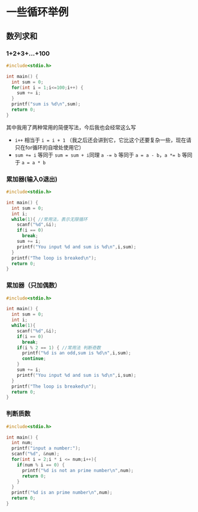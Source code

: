 # 一些循环举例

## 数列求和

### 1+2+3+...+100
```c
#include<stdio.h>

int main() {
  int sum = 0;
  for(int i = 1;i<=100;i++) {
    sum += i;
  }
  printf("sum is %d\n",sum);
  return 0;
}
```
其中我用了两种常用的简便写法，今后我也会经常这么写
+ `i++` 相当于 `i = i + 1` （我之后还会讲到它，它比这个还要复杂一些，现在请只在for循环的自增处使用它）
+ `sum += i` 等同于 `sum = sum + i`同理 `a -= b` 等同于 `a = a - b`，`a *= b` 等同于 `a = a * b`

### 累加器(输入0退出)
```c
#include<stdio.h>

int main() {
  int sum = 0;
  int i;
  while(1){ //常用法，表示无限循环
    scanf("%d",&i);
    if(i == 0)
      break;
    sum += i;
    printf("You input %d and sum is %d\n",i,sum);
  }
  printf("The loop is breaked\n");
  return 0;
}
```

### 累加器（只加偶数）
```c
#include<stdio.h>

int main() {
  int sum = 0;
  int i;
  while(1){
    scanf("%d",&i);
    if(i == 0)
      break;
    if(i % 2 == 1) { //常用法 判断奇数
      printf("%d is an odd,sum is %d\n",i,sum);
      continue;
    }
    sum += i;
    printf("You input %d and sum is %d\n",i,sum);
  }
  printf("The loop is breaked\n");
  return 0;
}
```

### 判断质数
```c
#include<stdio.h>

int main() {
  int num;
  printf("input a number:");
  scanf("%d", &num);
  for(int i = 2;i * i <= num;i++){
    if(num % i == 0) {
      printf("%d is not an prime number\n",num);
      return 0;
    }
  }
  printf("%d is an prime number\n",num);
  return 0;
}
```
